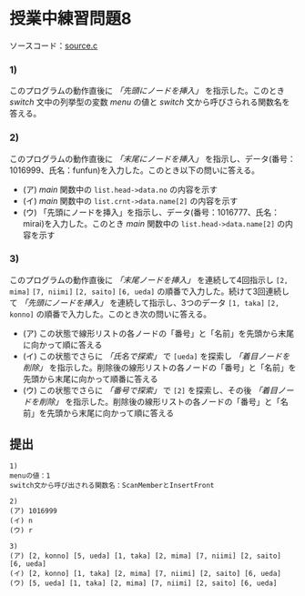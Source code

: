 # 授業中練習問題8

ソースコード：[source.c](./source.c)

### 1)

このプログラムの動作直後に *「先頭にノードを挿入」* を指示した。このとき *switch*  文中の列挙型の変数 *menu* の値と *switch* 文から呼びさられる関数名を答える。

### 2)

このプログラムの動作直後に *「末尾にノードを挿入」* を指示し、データ(番号：1016999、氏名：funfun)を入力した。このとき以下の問いに答える。

- (ア) *main* 関数中の `list.head->data.no` の内容を示す
- (イ) *main* 関数中の `list.crnt->data.name[2]` の内容を示す
- (ウ) 「先頭にノードを挿入」を指示し、データ(番号：1016777、氏名：mirai)を入力した。このとき *main* 関数中の `list.head->data.name[2]` の内容を示す

### 3)

このプログラムの動作直後に *「末尾ノードを挿入」* を連続して4回指示し `[2, mima]` `[7, niimi]` `[2, saito]` `[6, ueda]` の順番で入力した。続けて3回連続して *「先頭にノードを挿入」* を連続して指示し、3つのデータ `[1, taka]` `[2, konno]` の順番で入力した。このとき次の問いに答える。

- (ア) この状態で線形リストの各ノードの「番号」と「名前」を先頭から末尾に向かって順に答える
- (イ) この状態でさらに *「氏名で探索」* で `[ueda]` を探索し *「着目ノードを削除」* を指示した。削除後の線形リストの各ノードの「番号」と「名前」を先頭から末尾に向かって順番に答える
- (ウ) この状態でさらに *「番号で探索」* で `[2]` を探索し、その後 *「着目ノードを削除」* を指示した。削除後の線形リストの各ノードの「番号」と「名前」を先頭から末尾に向かって順に答える

## 提出

```
1)
menuの値：1
switch文から呼び出される関数名：ScanMemberとInsertFront

2)
(ア) 1016999
(イ) n
(ウ) r

3)
(ア) [2, konno] [5, ueda] [1, taka] [2, mima] [7, niimi] [2, saito] [6, ueda]
(イ) [2, konno] [1, taka] [2, mima] [7, niimi] [2, saito] [6, ueda]
(ウ) [5, ueda] [1, taka] [2, mima] [7, niimi] [2, saito] [6, ueda]
```
